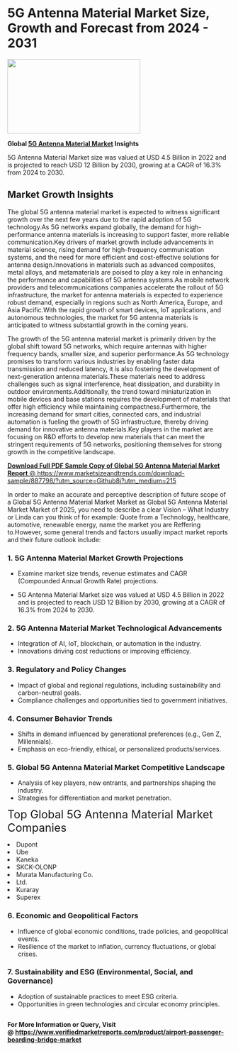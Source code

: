 <H1>5G Antenna Material Market Size, Growth and Forecast from 2024 - 2031</H1><img class="aligncenter size-medium wp-image-584254" src="https://thirdeyenews.in/wp-content/uploads/2024/09/Global-Market-Research-300x168.jpeg" alt="" width="300" height="168" /><p><strong>Global&nbsp;<a href="https://www.marketsizeandtrends.com/download-sample/887798/?utm_source=Github8j?utm_medium=215">5G Antenna Material Market</a> Insights</strong></p><p>5G Antenna Material Market size was valued at USD 4.5 Billion in 2022 and is projected to reach USD 12 Billion by 2030, growing at a CAGR of 16.3% from 2024 to 2030.</p><p><h2>Market Growth Insights</h2> <p>The global 5G antenna material market is expected to witness significant growth over the next few years due to the rapid adoption of 5G technology.As 5G networks expand globally, the demand for high-performance antenna materials is increasing to support faster, more reliable communication.Key drivers of market growth include advancements in material science, rising demand for high-frequency communication systems, and the need for more efficient and cost-effective solutions for antenna design.Innovations in materials such as advanced composites, metal alloys, and metamaterials are poised to play a key role in enhancing the performance and capabilities of 5G antenna systems.As mobile network providers and telecommunications companies accelerate the rollout of 5G infrastructure, the market for antenna materials is expected to experience robust demand, especially in regions such as North America, Europe, and Asia Pacific.With the rapid growth of smart devices, IoT applications, and autonomous technologies, the market for 5G antenna materials is anticipated to witness substantial growth in the coming years.</p> <p><a href="#"></a></p> <p>The growth of the 5G antenna material market is primarily driven by the global shift toward 5G networks, which require antennas with higher frequency bands, smaller size, and superior performance.As 5G technology promises to transform various industries by enabling faster data transmission and reduced latency, it is also fostering the development of next-generation antenna materials.These materials need to address challenges such as signal interference, heat dissipation, and durability in outdoor environments.Additionally, the trend toward miniaturization in mobile devices and base stations requires the development of materials that offer high efficiency while maintaining compactness.Furthermore, the increasing demand for smart cities, connected cars, and industrial automation is fueling the growth of 5G infrastructure, thereby driving demand for innovative antenna materials.Key players in the market are focusing on R&D efforts to develop new materials that can meet the stringent requirements of 5G networks, positioning themselves for strong growth in the competitive landscape.<p><a href="#"></p><p><span class=""><strong>Download Full PDF Sample Copy of Global 5G Antenna Material Market Report</strong> @ <a href="https://www.marketsizeandtrends.com/download-sample/887798/?utm_source=Github8j?utm_medium=215" target="_blank">https://www.marketsizeandtrends.com/download-sample/887798/?utm_source=Github8j?utm_medium=215</a></span></p><p>In order to make an accurate and perceptive description of future scope of a Global&nbsp;5G Antenna Material Market Market as Global&nbsp;5G Antenna Material Market Market of 2025, you need to describe a clear Vision &ndash; What Industry or Linda can you think of for example: Quote from a Technology, healthcare, automotive, renewable energy, name the market you are Reffering to.However, some general trends and factors usually impact market reports and their future outlook include:</p><h3>1.&nbsp;<strong>5G Antenna Material Market Growth Projections</strong></h3><ul><li>Examine market size trends, revenue estimates and CAGR (Compounded Annual Growth Rate) projections.</li><li><p>5G Antenna Material Market size was valued at USD 4.5 Billion in 2022 and is projected to reach USD 12 Billion by 2030, growing at a CAGR of 16.3% from 2024 to 2030.</p></li></ul><h3>2.&nbsp;<strong>5G Antenna Material Market Technological Advancements</strong></h3><ul><li>Integration of AI, IoT, blockchain, or automation in the industry.</li><li>Innovations driving cost reductions or improving efficiency.</li></ul><h3>3.&nbsp;<strong>Regulatory and Policy Changes</strong></h3><ul><li>Impact of global and regional regulations, including sustainability and carbon-neutral goals.</li><li>Compliance challenges and opportunities tied to government initiatives.</li></ul><h3>4.&nbsp;<strong>Consumer Behavior Trends</strong></h3><ul><li>Shifts in demand influenced by generational preferences (e.g., Gen Z, Millennials).</li><li>Emphasis on eco-friendly, ethical, or personalized products/services.</li></ul><h3>5.&nbsp;<strong>Global 5G Antenna Material Market Competitive Landscape</strong></h3><ul><li>Analysis of key players, new entrants, and partnerships shaping the industry.</li><li>Strategies for differentiation and market penetration.</li></ul><p data-pm-slice="1 1 []"><span style="color: inherit; font-family: inherit; font-size: 25px;">Top Global 5G Antenna Material Market Companies</span></p><div class="" data-test-id=""><p><li>Dupont</li><li> Ube</li><li> Kaneka</li><li> SKCK-OLONP</li><li> Murata Manufacturing Co.</li><li> Ltd.</li><li> Kuraray</li><li> Superex</li></p></div><h3>6.&nbsp;<strong>Economic and Geopolitical Factors</strong></h3><ul><li>Influence of global economic conditions, trade policies, and geopolitical events.</li><li>Resilience of the market to inflation, currency fluctuations, or global crises.</li></ul><h3>7.&nbsp;<strong>Sustainability and ESG (Environmental, Social, and Governance)</strong></h3><ul><li>Adoption of sustainable practices to meet ESG criteria.</li><li>Opportunities in green technologies and circular economy principles.</li></ul><h2><strong style="font-size: 14px;">For More Information or Query, Visit @&nbsp;</strong><a style="background-color: #ffffff; font-size: 14px;" href="https://www.marketsizeandtrends.com/report/5g-antenna-material-market/" target="_blank">https://www.verifiedmarketreports.com/product/airport-passenger-boarding-bridge-market</a></h2>
